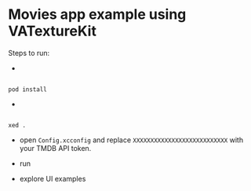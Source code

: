 # Movies app example using VATextureKit


Steps to run:


*
<pre><code>
pod install
</code></pre>

* 
<pre><code>
xed .
</code></pre>

* open `Config.xcconfig` and replace `XXXXXXXXXXXXXXXXXXXXXXXXXXX` with your TMDB API token.

* run

* explore UI examples
